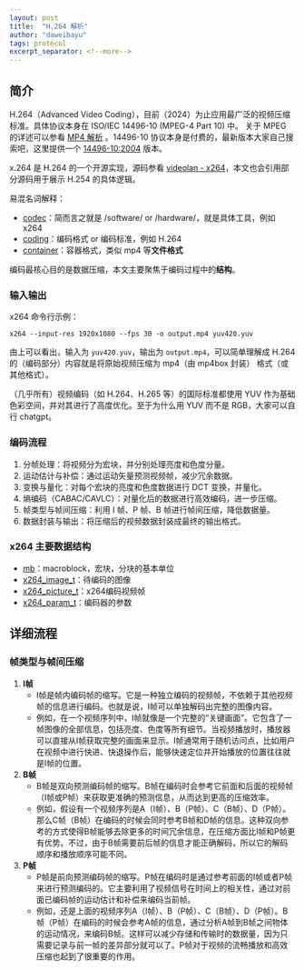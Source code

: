```yaml
---
layout: post
title:  "H.264 解析"
author: "daweibayu"
tags: protocol
excerpt_separator: <!--more-->
---
```


<!--more-->

## 简介


H.264（Advanced Video Coding），目前（2024）为止应用最广泛的视频压缩标准。具体协议本身在 ISO/IEC 14496-10 (MPEG-4 Part 10) 中。
关于 MPEG 的详述可以参看 [MP4 解析](https://daweibayu.fun/2024-11-11/mp4) 。14496-10 协议本身是付费的，最新版本大家自己搜索吧，这里提供一个 [14496-10:2004](http://www.staroceans.org/e-book/ISO-14496-10.pdf) 版本。

x.264 是 H.264 的一个开源实现，源码参看 [videolan - x264](https://code.videolan.org/videolan/x264)，本文也会引用部分源码用于展示 H.254 的具体逻辑。


易混名词解释：

* [codec](https://en.wikipedia.org/wiki/Video_codec)：简而言之就是 /software/  or /hardware/，就是具体工具，例如 x264
* [coding](https://en.wikipedia.org/wiki/Video_coding_format)：编码格式 or 编码标准，例如 H.264
* [container](https://en.wikipedia.org/wiki/Container_format)：容器格式，类似 mp4 等**文件格式**



编码最核心目的是数据压缩，本文主要聚焦于编码过程中的**结构**。


### 输入输出

x264 命令行示例：

```
x264 --input-res 1920x1080 --fps 30 -o output.mp4 yuv420.yuv
```

由上可以看出，输入为 `yuv420.yuv`，输出为 `output.mp4`，可以简单理解成 H.264 的（编码部分）内容就是将原始视频压缩为 mp4（由 mp4box 封装） 格式（或其他格式）。

（几乎所有）视频编码（如 H.264、H.265 等）的国际标准都使用 YUV 作为基础色彩空间，并对其进行了高度优化。至于为什么用 YUV 而不是 RGB，大家可以自行 chatgpt。


### 编码流程

1.	分帧处理：将视频分为宏块，并分别处理亮度和色度分量。
2.	运动估计与补偿：通过运动矢量预测视频帧，减少冗余数据。
3.	变换与量化：对每个宏块的亮度和色度数据进行 DCT 变换，并量化。
4.	熵编码（CABAC/CAVLC）：对量化后的数据进行高效编码，进一步压缩。
5.	帧类型与帧间压缩：利用 I 帧、P 帧、B 帧进行帧间压缩，降低数据量。
6.	数据封装与输出：将压缩后的视频数据封装成最终的输出格式。


### x264 主要数据结构

* [mb](https://code.videolan.org/videolan/x264/-/blob/master/common/common.h?ref_type=heads#L438)：macroblock，宏块，分块的基本单位
* [x264_image_t](https://code.videolan.org/videolan/x264/-/blob/master/x264.h?ref_type=heads#L798)：待编码的图像
* [x264_picture_t](https://code.videolan.org/videolan/x264/-/blob/master/x264.h?ref_type=heads#L862)：x264编码视频帧
* [x264_param_t](https://code.videolan.org/videolan/x264/-/blob/master/x264.h?ref_type=heads#L310)：编码器的参数

## 详细流程


### 帧类型与帧间压缩

1. **I帧**
   - I帧是帧内编码帧的缩写。它是一种独立编码的视频帧，不依赖于其他视频帧的信息进行编码。也就是说，I帧可以单独解码出完整的图像内容。
   - 例如，在一个视频序列中，I帧就像是一个完整的“关键画面”。它包含了一帧图像的全部信息，包括亮度、色度等所有细节。当视频播放时，播放器可以直接从I帧获取完整的画面来显示。I帧通常用于随机访问点，比如用户在视频中进行快进、快退操作后，能够快速定位并开始播放的位置往往就是I帧的位置。
2. **B帧**
   - B帧是双向预测编码帧的缩写。B帧在编码时会参考它前面和后面的视频帧（I帧或P帧）来获取更准确的预测信息，从而达到更高的压缩效率。
   - 例如，假设有一个视频序列是A（I帧）、B（P帧）、C（B帧）、D（P帧）。那么C帧（B帧）在编码的时候会同时参考B帧和D帧的信息。这种双向参考的方式使得B帧能够去除更多的时间冗余信息，在压缩方面比I帧和P帧更有优势。不过，由于B帧需要前后帧的信息才能正确解码，所以它的解码顺序和播放顺序可能不同。
3. **P帧**
   - P帧是前向预测编码帧的缩写。P帧在编码时是通过参考前面的I帧或者P帧来进行预测编码的。它主要利用了视频信号在时间上的相关性，通过对前面已编码帧的运动估计和补偿来编码当前帧。
   - 例如，还是上面的视频序列A（I帧）、B（P帧）、C（B帧）、D（P帧）。B帧（P帧）在编码的时候会参考A帧的信息，通过分析A帧到B帧之间物体的运动情况，来编码B帧。这样可以减少存储和传输时的数据量，因为只需要记录与前一帧的差异部分就可以了。P帧对于视频的流畅播放和高效压缩也起到了很重要的作用。